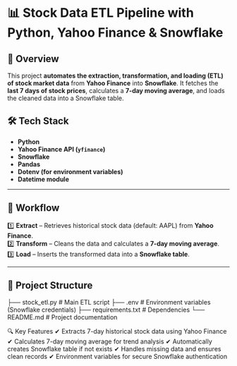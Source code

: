 # 📊 Stock Data ETL Pipeline with Python, Yahoo Finance & Snowflake  

## 🚀 Overview  
This project **automates the extraction, transformation, and loading (ETL) of stock market data** from **Yahoo Finance** into **Snowflake**. It fetches the **last 7 days of stock prices**, calculates a **7-day moving average**, and loads the cleaned data into a Snowflake table.

## 🛠️ Tech Stack  
- **Python**
- **Yahoo Finance API (`yfinance`)**
- **Snowflake**
- **Pandas**
- **Dotenv (for environment variables)**
- **Datetime module**

---

## 📌 Workflow  
1️⃣ **Extract** – Retrieves historical stock data (default: AAPL) from **Yahoo Finance**.  
2️⃣ **Transform** – Cleans the data and calculates a **7-day moving average**.  
3️⃣ **Load** – Inserts the transformed data into a **Snowflake table**.

---

## 📂 Project Structure  
  ├── stock_etl.py # Main ETL script 
  ├── .env # Environment variables (Snowflake credentials)
  ├── requirements.txt # Dependencies
  └── README.md # Project documentation

🔍 Key Features
✔ Extracts 7-day historical stock data using Yahoo Finance
✔ Calculates 7-day moving average for trend analysis
✔ Automatically creates Snowflake table if not exists
✔ Handles missing data and ensures clean records
✔ Environment variables for secure Snowflake authentication
